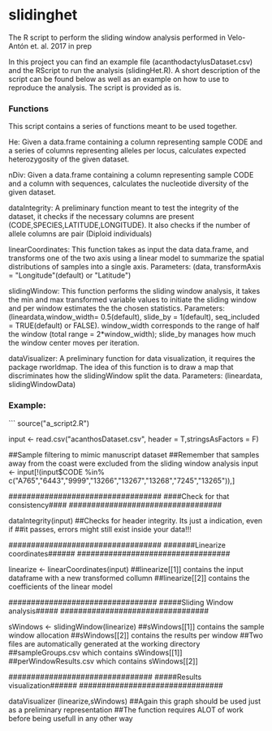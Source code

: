 <h1>slidinghet</h1>
The R script to perform the sliding window analysis performed in Velo-Antón et. al. 2017 in prep

In this project you can find an example file (acanthodactylusDataset.csv) and the RScript to run the analysis (slidingHet.R). A short description of the script can be found below as well as an example on how to use to reproduce the analysis. The script is provided as is.

<h3>Functions</h3>

This script contains a series of functions meant to be used together.

He: Given a data.frame containing a column representing sample CODE and a series of columns representing alleles per locus, calculates expected heterozygosity of the given dataset.


nDiv: Given a data.frame containing a column representing sample CODE and a column with sequences, calculates the nucleotide diversity of the given dataset.


dataIntegrity: A preliminary function meant to test the integrity of the dataset, it checks if the necessary columns are present (CODE,SPECIES,LATITUDE,LONGITUDE). It also checks if the number of allele columns are pair (Diploid individuals)


linearCoordinates: This function takes as input the data data.frame, and transforms one of the two axis using a linear model to summarize the spatial distributions of samples into a single axis. Parameters: (data, transformAxis = "Longitude"(default) or "Latitude")


slidingWindow: This function performs the sliding window analysis, it takes the min and max transformed variable values to initiate the sliding window and per window estimates the the chosen statistics. Parameters: (lineardata,window_width= 0.5(default), slide_by = 1(default), seq_included = TRUE(default) or FALSE). window_width corresponds to the range of half the window (total range = 2*window_width); slide_by manages how much the window center moves per iteration.


dataVisualizer: A preliminary function for data visualization, it requires the package rworldmap. The idea of this function is to draw a map that discriminates how the slidingWindow split the data. Parameters: (lineardata, slidingWindowData)


<h3>Example:</h3>
```
source("a_script2.R")

input <- read.csv("acanthosDataset.csv", header = T,stringsAsFactors = F)

##Sample filtering to mimic manuscript dataset
##Remember that samples away from the coast were excluded from the sliding window analysis
input <- input[!(input$CODE %in% c("A765","6443","9999","13266","13267","13268","7245","13265")),]


##################################
####Check for that consistency####
##################################

dataIntegrity(input)                  ##Checks for header integrity. Its just a indication, even if 
                                      ##it passes, errors might still exist inside your data!!!

##################################
#######Linearize coordinates######
##################################

linearize <- linearCoordinates(input) ##linearize[[1]] contains the input dataframe with a new transformed collumn
                                      ##linearize[[2]] contains the coefficients of the linear model


#################################
#####Sliding Window analysis#####
#################################


sWindows <- slidingWindow(linearize)  ##sWindows[[1]] contains the sample window allocation
                                      ##sWindows[[2]] contains the results per window
                                      ##Two files are automatically generated at the working directory
                                      ##sampleGroups.csv which contains sWindows[[1]]
                                      ##perWindowResults.csv which contains sWindows[[2]]


################################
#####Results visualization######
################################

dataVisualizer (linearize,sWindows)  ##Again this graph should be used just as a preliminary representation
                                     ##The function requires ALOT of work before being usefull in any other way
```
